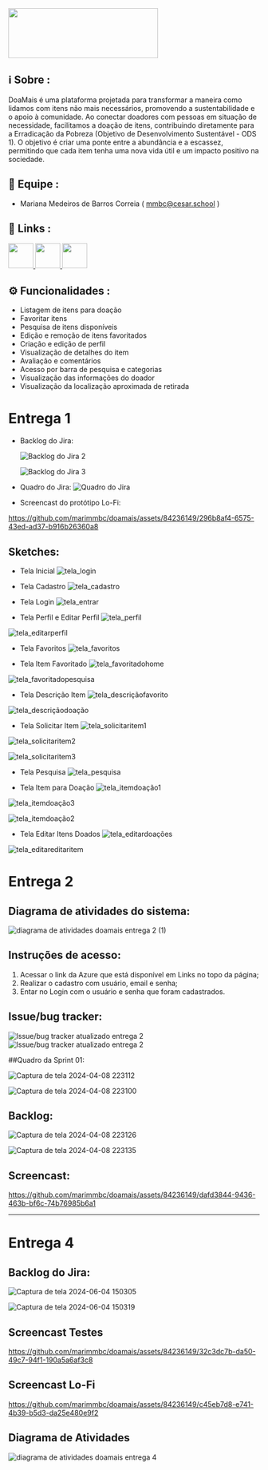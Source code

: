 <img src="https://github.com/marimmbc/doamais/assets/84236149/1afddc1e-9545-49db-a1e2-5b715d052d93" width="300" height="100">

## ℹ️ Sobre :
DoaMais é uma plataforma projetada para transformar a maneira como lidamos com itens não mais necessários, promovendo a sustentabilidade e o apoio à comunidade. Ao conectar doadores com pessoas em situação de necessidade, facilitamos a doação de itens, contribuindo diretamente para a Erradicação da Pobreza (Objetivo de Desenvolvimento Sustentável - ODS 1). O objetivo é criar uma ponte entre a abundância e a escassez, permitindo que cada item tenha uma nova vida útil e um impacto positivo na sociedade.

## 👥 Equipe :
- Mariana Medeiros de Barros Correia ( mmbc@cesar.school )

## 🚀 Links :

<div>
  <a href="https://www.figma.com/file/3xpkRtr3yYBWKGcrymAvKm/Doa%2B?type=design&node-id=0-1&mode=design&t=2Wu8LgHvGCmZlUPZ-0">
    <img src="https://cdn.jsdelivr.net/gh/devicons/devicon/icons/figma/figma-original.svg" width="50" height="50"/>
  </a>
  <a href="https://mmbc.atlassian.net/jira/software/projects/DOA/boards/1">
    <img src="https://cdn.jsdelivr.net/gh/devicons/devicon@latest/icons/jira/jira-original.svg" width="50" height="50"/>
  </a>
  <a href="https://doamais.azurewebsites.net/">
    <img src="https://github.com/marimmbc/doamais/assets/84236149/0795148f-91b6-4bd3-8686-c98975d893fe" width="50" height="50"/>
  </a>
</div>


## ⚙️ Funcionalidades :

- Listagem de itens para doação
- Favoritar itens
- Pesquisa de itens disponíveis
- Edição e remoção de itens favoritados
- Criação e edição de perfil
- Visualização de detalhes do item
- Avaliação e comentários
- Acesso por barra de pesquisa e categorias
- Visualização das informações do doador
- Visualização da localização aproximada de retirada

# Entrega 1

- Backlog do Jira:  
  
  ![Backlog do Jira 2](https://github.com/marimmbc/doamais/assets/84236149/45bf7893-fd10-44c5-bb75-3d9cd994907a)

  ![Backlog do Jira 3](https://github.com/marimmbc/doamais/assets/84236149/b137731c-e952-4ec0-afd0-877acb869209)

- Quadro do Jira:
  ![Quadro do Jira](https://github.com/marimmbc/doamais/assets/84236149/af837613-b376-44bf-9cef-97797373b556)

- Screencast do protótipo Lo-Fi:
  
https://github.com/marimmbc/doamais/assets/84236149/296b8af4-6575-43ed-ad37-b916b26360a8

## Sketches:
- Tela Inicial
![tela_login](https://github.com/marimmbc/doamais/assets/84236149/1e377d3e-4af2-4def-8fb3-5cb54627bc76)

- Tela Cadastro
![tela_cadastro](https://github.com/marimmbc/doamais/assets/84236149/db953c20-bbbd-4afd-a938-b818584b6fce)

- Tela Login
![tela_entrar](https://github.com/marimmbc/doamais/assets/84236149/394e77cf-433f-4f6b-b269-dbdc2f4c64c1)

- Tela Perfil e Editar Perfil
![tela_perfil](https://github.com/marimmbc/doamais/assets/84236149/049f2578-2bcf-4d9e-a7f9-4f74d88edf3f)

![tela_editarperfil](https://github.com/marimmbc/doamais/assets/84236149/6e76cd8a-1bc5-4882-b7aa-07d751fe3cd7)

- Tela Favoritos
![tela_favoritos](https://github.com/marimmbc/doamais/assets/84236149/9eed35e7-9255-4074-b5f3-7575f4cacedf)

- Tela Item Favoritado
![tela_favoritadohome](https://github.com/marimmbc/doamais/assets/84236149/e69594ac-96f6-4928-9456-ae4c5eee2f73)

![tela_favoritadopesquisa](https://github.com/marimmbc/doamais/assets/84236149/a673783f-91b0-49be-a5e4-3fe91bdfa565)

- Tela Descrição Item
![tela_descriçãofavorito](https://github.com/marimmbc/doamais/assets/84236149/308a49f0-a77a-4a92-811f-56932c95ea4a)

![tela_descriçãodoação](https://github.com/marimmbc/doamais/assets/84236149/868383b4-c5c1-4571-898d-c78795092ae8)

- Tela Solicitar Item
![tela_solicitaritem1](https://github.com/marimmbc/doamais/assets/84236149/3f1c1fd9-119d-4465-9ac1-c226a5e32b62)

![tela_solicitaritem2](https://github.com/marimmbc/doamais/assets/84236149/6799f01c-d834-44d9-90ea-baf419c1c200)

![tela_solicitaritem3](https://github.com/marimmbc/doamais/assets/84236149/5a6783f5-15cd-4a17-9c45-631b3b54d6e1)

- Tela Pesquisa
![tela_pesquisa](https://github.com/marimmbc/doamais/assets/84236149/94507169-3399-4341-8ab8-f7bd8a35a88c)

- Tela Item para Doação
![tela_itemdoação1](https://github.com/marimmbc/doamais/assets/84236149/8168db88-40e9-427e-bef0-4e8cf23b3e45)

![tela_itemdoação3](https://github.com/marimmbc/doamais/assets/84236149/7a5cc5d5-6073-4e7c-824a-b017227e23ee)

![tela_itemdoação2](https://github.com/marimmbc/doamais/assets/84236149/f20d0555-b401-402b-9513-2ccd771700dc)

- Tela Editar Itens Doados
![tela_editardoações](https://github.com/marimmbc/doamais/assets/84236149/bfaddb17-2a51-489c-85d5-d7f8a8297e62)

![tela_editareditaritem](https://github.com/marimmbc/doamais/assets/84236149/8b17c86b-bb42-48ce-9cb7-77dae0cce192)


# Entrega 2

## Diagrama de atividades do sistema:

![diagrama de atividades doamais entrega 2 (1)](https://github.com/marimmbc/doamais/assets/84236149/4b82fcd8-95b1-4782-920e-7e884736004a)

## Instruções de acesso:

  1. Acessar o link da Azure que está disponível em Links no topo da página;
  2. Realizar o cadastro com usuário, email e senha;
  3. Entar no Login com o usuário e senha que foram cadastrados.

## Issue/bug tracker:

![Issue/bug tracker atualizado entrega 2](https://github.com/marimmbc/doamais/assets/84236149/101dfc7b-6c25-4aa7-961e-21fbc05556f4)
![Issue/bug tracker atualizado entrega 2](https://github.com/marimmbc/doamais/assets/84236149/bcb19d5a-b10d-4780-a36c-829052937818)

##Quadro da Sprint 01:

![Captura de tela 2024-04-08 223112](https://github.com/marimmbc/doamais/assets/84236149/0722bf53-48e7-41e3-a60e-a288df8fb029)

![Captura de tela 2024-04-08 223100](https://github.com/marimmbc/doamais/assets/84236149/24140a7c-1b19-49be-a097-ee13a8374f72)


## Backlog:
![Captura de tela 2024-04-08 223126](https://github.com/marimmbc/doamais/assets/84236149/cb1f3421-49ed-4a00-9fdf-f429bd0b535b)

![Captura de tela 2024-04-08 223135](https://github.com/marimmbc/doamais/assets/84236149/1ac1519e-4a46-4174-b8c8-7f77af0568f5)



## Screencast:

https://github.com/marimmbc/doamais/assets/84236149/dafd3844-9436-463b-bf6c-74b76985b6a1


------------------------------------------------------------------------------------------

# Entrega 4

## Backlog do Jira:

![Captura de tela 2024-06-04 150305](https://github.com/marimmbc/doamais/assets/84236149/1ed79da1-9030-46a8-9b13-7e4618a91116)

![Captura de tela 2024-06-04 150319](https://github.com/marimmbc/doamais/assets/84236149/b8e55dd1-f354-4888-8afe-6de34b583645)


## Screencast Testes

https://github.com/marimmbc/doamais/assets/84236149/32c3dc7b-da50-49c7-94f1-190a5a6af3c8

## Screencast Lo-Fi

https://github.com/marimmbc/doamais/assets/84236149/c45eb7d8-e741-4b39-b5d3-da25e480e9f2


## Diagrama de Atividades

![diagrama de atividades doamais entrega 4](https://github.com/marimmbc/doamais/assets/84236149/5f9c214b-014b-4bd6-af2d-a44870c4b290)




